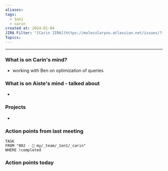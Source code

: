 ```yaml
---
aliases: 
tags:
  - 1on1
  - carin
created at: 2024-01-04
JIRA Filter: "[Carin JIRA](https://molecularyou.atlassian.net/issues/?filter=10024)"
Topics:
---
```

----
### What is on Carin's mind?

* working with Ben on optimization of queries
### What is on Aiste's mind - talked about

* 

### Projects
* 


### Action points from last meeting
```dataview
TASK 
FROM "002 - 📍 my/_team/_1on1/_carin"
WHERE !completed
```

### Action points today

